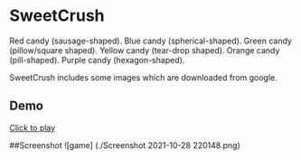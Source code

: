 
# SweetCrush
Red candy (sausage-shaped).
Blue candy (spherical-shaped).
Green candy (pillow/square shaped).
Yellow candy (tear-drop shaped).
Orange candy (pill-shaped).
Purple candy (hexagon-shaped).

SweetCrush includes some images which are downloaded from google.

## Demo

[Click to play](https://sweetcrush.vercel.app/)


##Screenshot
![game] (./Screenshot 2021-10-28 220148.png)
